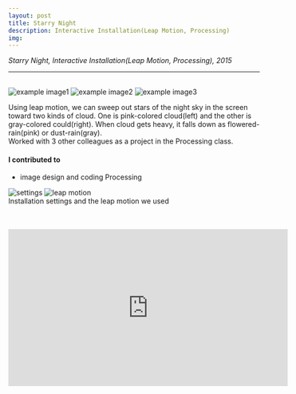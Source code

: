 ```yaml
---
layout: post
title: Starry Night
description: Interactive Installation(Leap Motion, Processing)
img:
---
```


<i>Starry Night, Interactive Installation(Leap Motion, Processing), 2015</i>

***

<br/>
<div class="img_row">
	<img class="col one" src="{{ site.baseurl }}/img/61.png" alt="example image1" title="example image1"/>
	<img class="col one" src="{{ site.baseurl }}/img/62.png" alt="example image2" title="example image2"/>
	<img class="col one" src="{{ site.baseurl }}/img/63.png" alt="example image3" title="example image3"/>
</div>


Using leap motion, we can sweep out stars of the night sky in the screen toward two kinds of cloud. One is pink-colored cloud(left) and the other is gray-colored could(right). When cloud gets heavy, it falls down as flowered-rain(pink) or dust-rain(gray).<br/>
Worked with 3 other colleagues as a project in the Processing class.<br/>

#### I contributed to
<ul>
<li>image design and coding Processing
</li>
</ul>

<div class="img_row">
	<img class="col two" src="{{ site.baseurl }}/img/64.jpg" alt="settings" title="settings"/>
	<img class="col one" src="{{ site.baseurl }}/img/65.png" alt="leap motion" title="leap motion"/>
</div>

<div class="col three caption">
	Installation settings and the leap motion we used
</div>
<br/><br/>

<p align="middle">
<iframe width="560" height="315" src="https://www.youtube.com/embed/yPT85NFiVO4" frameborder="0" allowfullscreen></iframe>
</p>

<br/><br/><br/>
